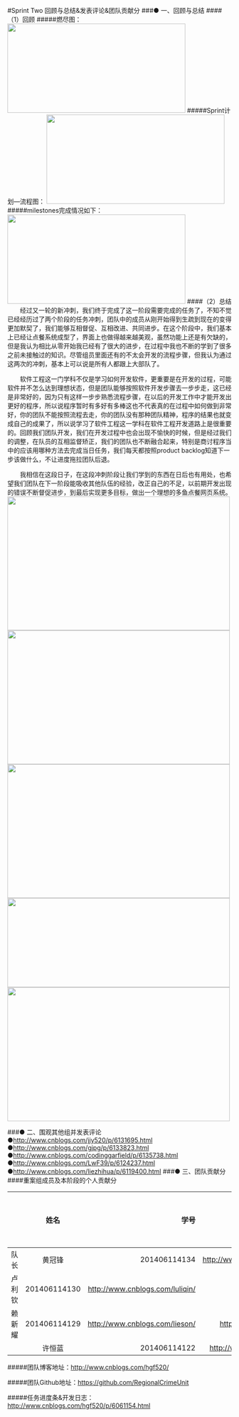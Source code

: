 #Sprint Two 回顾与总结&发表评论&团队贡献分
###● 一、回顾与总结
####（1）回顾
#####燃尽图：
<img src="http://images2015.cnblogs.com/blog/808610/201612/808610-20161206111302663-1120859380.png" width = "400" height = "200" />
#####Sprint计划—流程图：
<img src="http://images2015.cnblogs.com/blog/808610/201612/808610-20161206111438569-1264903245.png" width = "400" height = "200" />
#####milestones完成情况如下：
<img src="http://images2015.cnblogs.com/blog/808610/201612/808610-20161206111651507-1612373265.png" width = "400" height = "200" />
####（2）总结
　　经过又一轮的新冲刺，我们终于完成了这一阶段需要完成的任务了，不知不觉已经经历过了两个阶段的任务冲刺，团队中的成员从刚开始得到生疏到现在的变得更加默契了，我们能够互相督促、互相改进、共同进步。在这个阶段中，我们基本上已经让点餐系统成型了，界面上也做得越来越美观，虽然功能上还是有欠缺的，但是我认为相比从零开始我已经有了很大的进步，在过程中我也不断的学到了很多之前未接触过的知识。尽管组员里面还有的不太会开发的流程步骤，但我认为通过这两次的冲刺，基本上可以说是所有人都跟上大部队了。

　　软件工程这一门学科不仅是学习如何开发软件，更重要是在开发的过程，可能软件并不怎么达到理想状态，但是团队能够按照软件开发步骤去一步步走，这已经是非常好的，因为只有这样一步步熟悉流程步骤，在以后的开发工作中才能开发出更好的程序，所以说程序暂时有多好有多棒这也不代表真的在过程中如何做到非常好，你的团队不能按照流程去走，你的团队没有那种团队精神，程序的结果也就变成自己的成果了，所以说学习了软件工程这一学科在软件工程开发道路上是很重要的。回顾我们团队开发，我们在开发过程中也会出现不愉快的时候，但是经过我们的调整，在队员的互相监督矫正，我们的团队也不断融合起来，特别是商讨程序当中的应该用哪种方法去完成当日任务，我们每天都按照product backlog知道下一步该做什么，不让进度拖拉团队后退。

　　我相信在这段日子，在这段冲刺阶段让我们学到的东西在日后也有用处，也希望我们团队在下一阶段能吸收其他队伍的经验，改正自己的不足，以前期开发出现的错误不断督促进步，到最后实现更多目标，做出一个理想的多鱼点餐网页系统。
<br />
<img src="http://images2015.cnblogs.com/blog/808610/201612/808610-20161206110910476-550363652.png" width = "500" height = "300" />
<img src="http://images2015.cnblogs.com/blog/808610/201612/808610-20161206110929335-488792098.png" width = "500" height = "300" />
<img src="http://images2015.cnblogs.com/blog/808610/201612/808610-20161206110943116-1764767454.png" width = "500" height = "300" />
<img src="http://images2015.cnblogs.com/blog/808610/201612/808610-20161206110957288-1425193666.png" width = "500" height = "200" />
<img src="http://images2015.cnblogs.com/blog/808610/201612/808610-20161206111007757-149705805.png" width = "500" height = "300" />

###● 二、围观其他组并发表评论
●http://www.cnblogs.com/jjy520/p/6131695.html
●http://www.cnblogs.com/gjpg/p/6133823.html
●http://www.cnblogs.com/codinggarfield/p/6135738.html
●http://www.cnblogs.com/LwF39/p/6124237.html
●http://www.cnblogs.com/liezhihua/p/6119400.html
###● 三、团队贡献分
####重案组成员及本阶段的个人贡献分

||姓名|学号	|博客链接|	Github链接	|个人贡献分（20*N*比例）80	|
| ------------- |:-------------:| -----:|-----:| -----:| -----:| 
队长|黄冠锋|201406114134|	http://www.cnblogs.com/hgf520/	 |https://github.com/crown999 |27
 |卢利钦|201406114130|	http://www.cnblogs.com/luliqin/	|https://github.com/luliqin |24
 |赖新耀	|201406114129	|http://www.cnblogs.com/lieson/	|https://github.com/Laixinyao |18
	|许恒蓝		|201406114122	|	http://www.cnblogs.com/xhlbk/		|https://github.com/xuhenglan |11

#####团队博客地址：http://www.cnblogs.com/hgf520/ 

#####团队Github地址：https://github.com/RegionalCrimeUnit

#####任务进度条&开发日志：http://www.cnblogs.com/hgf520/p/6061154.html
